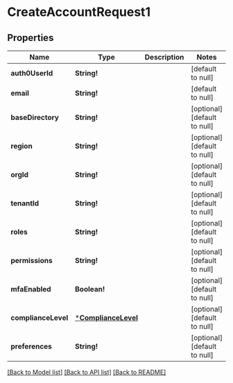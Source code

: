 # CreateAccountRequest1

## Properties
Name | Type | Description | Notes
------------ | ------------- | ------------- | -------------
**auth0UserId** | **String!** |  | [default to null]
**email** | **String!** |  | [default to null]
**baseDirectory** | **String!** |  | [optional] [default to null]
**region** | **String!** |  | [optional] [default to null]
**orgId** | **String!** |  | [optional] [default to null]
**tenantId** | **String!** |  | [optional] [default to null]
**roles** | **String!** |  | [optional] [default to null]
**permissions** | **String!** |  | [optional] [default to null]
**mfaEnabled** | **Boolean!** |  | [optional] [default to null]
**complianceLevel** | [***ComplianceLevel**](ComplianceLevel.md) |  | [optional] [default to null]
**preferences** | **String!** |  | [optional] [default to null]

[[Back to Model list]](../README.md#documentation-for-models) [[Back to API list]](../README.md#documentation-for-api-endpoints) [[Back to README]](../README.md)


